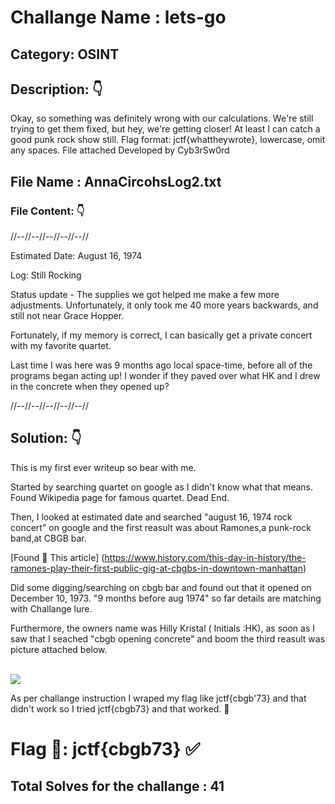 # Challange Name :  lets-go

## Category: OSINT 

## Description: 👇

Okay, so something was definitely wrong with our calculations.
We're still trying to get them fixed, but hey, we're getting closer!
At least I can catch a good punk rock show still.
Flag format: jctf{whattheywrote}, lowercase, omit any spaces.
File attached
Developed by Cyb3rSw0rd

## File Name : AnnaCircohsLog2.txt

### File Content: 👇

//--//--//--//--//--//

Estimated Date: August 16, 1974

Log: Still Rocking

Status update - The supplies we got helped me make a few more adjustments.
Unfortunately, it only took me 40 more years backwards, and still not near Grace Hopper.

Fortunately, if my memory is correct, I can basically get a private concert with my favorite quartet.

Last time I was here was 9 months ago local space-time, before all of the programs began acting up! I wonder if they paved over what HK and I drew in the concrete when they opened up?

//--//--//--//--//--//


## Solution: 👇

This is my first ever writeup so bear with me. 

Started by searching quartet on google as I didn't know what that means. Found Wikipedia page for famous quartet. Dead End. 

Then, I looked at estimated date and searched "august 16, 1974 rock concert" on google and the first reasult was about Ramones,a punk-rock band,at CBGB bar.

[Found 🔗 This article] (https://www.history.com/this-day-in-history/the-ramones-play-their-first-public-gig-at-cbgbs-in-downtown-manhattan)

Did some digging/searching on cbgb bar and found out that it opened on December 10, 1973. "9 months before aug 1974" so far details are matching with Challange lure.

Furthermore, the owners name was Hilly Kristal ( Initials :HK), as soon as I saw that I seached "cbgb opening concrete" and boom the third reasult was picture attached below. 

<br>

<img src="https://upload.wikimedia.org/wikipedia/commons/thumb/8/8e/CBGB_%2773_%28Manhattan%2C_New_York%29_P001.jpg/1200px-CBGB_%2773_%28Manhattan%2C_New_York%29_P001.jpg?20171030002227">

<br>

As per challange instruction I wraped my flag like jctf{cbgb'73} and that didn't work so I tried jctf{cbgb73} and that worked. 🎉 


# Flag 🚩: jctf{cbgb73} ✅

## Total Solves for the challange  : 41

